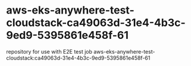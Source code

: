 # aws-eks-anywhere-test-cloudstack-ca49063d-31e4-4b3c-9ed9-5395861e458f-61
repository for use with E2E test job aws-eks-anywhere-test-cloudstack:ca49063d-31e4-4b3c-9ed9-5395861e458f-61
